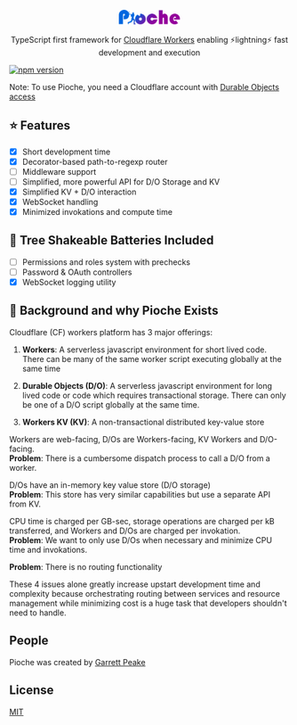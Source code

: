  <div>
 <p align="center">
  <a href="https://github.com/hodgef/apiker" title="View Project Source"><img width="110" src="https://github.com/GarrettPeake/pioche/blob/master/readme_logo.png" /></a>
 </p>
 
 <div align="center">
  <p>TypeScript first framework for <a href='https://workers.cloudflare.com'>Cloudflare Workers</a> enabling ⚡lightning⚡ fast development and execution</p>
</div>
<a href="https://www.npmjs.com/package/pioche"><img src="https://badgen.net/npm/v/pioche?color=blue" alt="npm version"></a>
</div>

Note: To use Pioche, you need a Cloudflare account with [Durable Objects access](https://developers.cloudflare.com/workers/learning/using-durable-objects/#using-durable-objects-1)

## ⭐ Features
 - [x] Short development time
 - [x] Decorator-based path-to-regexp router
 - [ ] Middleware support
 - [ ] Simplified, more powerful API for D/O Storage and KV  
 - [x] Simplified KV + D/O interaction
 - [x] WebSocket handling
 - [x] Minimized invokations and compute time  
## 🔋 Tree Shakeable Batteries Included
 - [ ] Permissions and roles system with prechecks
 - [ ] Password & OAuth controllers
 - [x] WebSocket logging utility

## 📕 Background and why Pioche Exists

Cloudflare (CF) workers platform has 3 major offerings:

1. **Workers**: A serverless javascript environment for short lived code. There can be many of the same worker script executing globally at the same time

2. **Durable Objects (D/O)**: A serverless javascript environment for long lived code or code which requires transactional storage. There can only be one of a D/O script globally at the same time.

3. **Workers KV (KV)**: A non-transactional distributed key-value store

Workers are web-facing, D/Os are Workers-facing, KV Workers and D/O-facing.  
**Problem**: There is a cumbersome dispatch process to call a D/O from a worker.

D/Os have an in-memory key value store (D/O storage)  
**Problem**: This store has very similar capabilities but use a separate API from KV. 

CPU time is charged per GB-sec, storage operations are charged per kB transferred, and Workers and D/Os are charged per invokation.  
**Problem**: We want to only use D/Os when necessary and minimize CPU time and invokations.  

**Problem**: There is no routing functionality

These 4 issues alone greatly increase upstart development time and complexity because orchestrating routing between services and resource management while minimizing cost is a huge task that developers shouldn't need to handle.

## People

Pioche was created by [Garrett Peake](https://github.com/GarrettPeake)

## License
 [MIT](https://github.com/GarrettPeake/pioche/blob/master/LICENSE)
